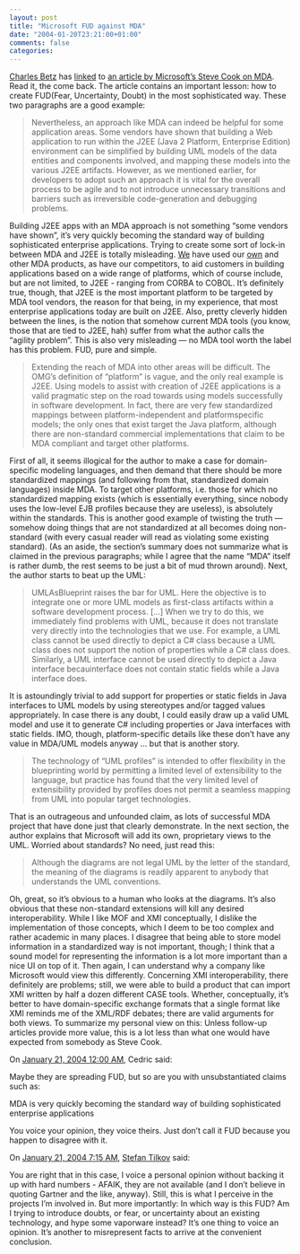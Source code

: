 ```yaml
---
layout: post
title: "Microsoft FUD against MDA"
date: "2004-01-20T23:21:00+01:00"
comments: false
categories: 
---
```


<p><a href="http://erp4it.typepad.com/erp4it/">Charles Betz</a> has <a href="http://erp4it.typepad.com/erp4it/2004/01/microsoft_takes.html">linked</a> to <a href="http://www.bptrends.com/publicationfiles/01-04%20COL%20Dom%20Spec%20Modeling%20Frankel-Cook.pdf">an article by Microsoft&#8217;s Steve Cook on MDA</a>. Read it, the come back.
The article contains an important lesson: how to create FUD(Fear, Uncertainty, Doubt) in the most sophisticated way. These two paragraphs are a good example:</p>

<blockquote>Nevertheless, an approach like MDA can indeed be helpful for some application areas. Some vendors have shown that building a Web application to run within the J2EE (Java 2 Platform, Enterprise Edition) environment can be simplified by building UML models of the data entities and components involved, and mapping these models into the various J2EE artifacts.  However, as we mentioned earlier, for developers to adopt such an approach it is vital for the overall process to be agile and to not introduce unnecessary transitions and barriers such as irreversible code-generation and debugging problems.</blockquote>

<p>Building J2EE apps with an MDA approach is not something &#8220;some vendors have shown&#8221;, it&#8217;s very quickly becoming the standard way of building sophisticated enterprise applications. Trying to create some sort of lock-in between MDA and J2EE is totally misleading. <a href="/">We</a> have used our <a href="/iqgen">own</a> and other MDA products, as have our competitors, to aid customers in building applications based on a wide range of platforms, which of course include, but are not limited, to J2EE - ranging from CORBA to COBOL. It&#8217;s definitely true, though, that J2EE is the most important platform to be targeted by MDA tool vendors, the reason for that being, in my experience, that most enterprise applications today are built on J2EE.
Also, pretty cleverly hidden between the lines, is the notion that somehow current MDA tools (you know, those that are tied to J2EE, hah) suffer from what the author calls the &#8220;agility problem&#8221;. This is also very misleading &mdash; no MDA tool worth the label has this problem. FUD, pure and simple.</p>

<blockquote>Extending the reach of MDA into other areas will be difficult.  The OMG&#8217;s definition of &#8220;platform&#8221; is vague, and the only real example is J2EE.  Using models to assist with creation of J2EE applications is a valid pragmatic step on the road towards using models successfully in software development.  In fact, there are very few standardized mappings between platform-independent and platformspecific models; the only ones that exist target the Java platform, although there are non-standard commercial implementations that claim to be MDA compliant and target other platforms. </blockquote>

<p>First of all, it seems illogical for the author to make a case for domain-specific modeling languages, and then demand that there should be more standardized mappings (and following from that, standardized domain languages) inside MDA. To target other platforms, i.e. those for which no standardized mapping exists (which is essentially everything, since nobody uses the low-level EJB profiles because they are useless), is absolutely within the standards. This is another good example of twisting the truth &mdash; somehow doing things that are not standardized at all becomes doing non-standard (with every casual reader will read as violating some existing standard).
(As an aside, the section&#8217;s summary does not summarize what is claimed in the previous paragraphs; while I agree that the name &#8220;MDA&#8221; itself is rather dumb, the rest seems to be just a bit of mud thrown around).
Next, the author starts to beat up the UML:</p>

<blockquote>UMLAsBlueprint raises the bar for UML.  Here the objective is to integrate one or more UML models as first-class artifacts within a software development process. [&#8230;] When we try to do this, we immediately find problems with UML, because it does not translate very directly into the technologies that we use.  For example, a UML class cannot be used directly to depict a C# class because a UML class does not support the notion of properties while a C# class does. Similarly, a UML interface cannot be used directly to depict a Java interface becauinterface does not contain static fields while a Java interface does.  </blockquote>

<p>It is astoundingly trivial to add support for properties or static fields in Java interfaces to UML models by using stereotypes and/or tagged values appropriately. In case there is any doubt, I could easily draw up a valid UML model and use it to generate C# including properties or Java interfaces with static fields. IMO, though, platform-specific details like these don&#8217;t have any value in MDA/UML models anyway &#8230; but that is another story.</p>

<blockquote>The technology of &#8220;UML profiles&#8221; is intended to offer flexibility in the blueprinting world by permitting a limited level of extensibility to the language, but practice has found that the very limited level of extensibility provided by profiles does not permit a seamless mapping from UML into popular target technologies.</blockquote>

<p>That is an outrageous and unfounded claim, as lots of successful MDA project that have done just that clearly demonstrate.
In the next section, the author explains that Microsoft will add its own, proprietary views to the UML. Worried about standards? No need, just read this:</p>

<blockquote>Although the diagrams are not legal UML by the letter of the standard, the meaning of the diagrams is readily apparent to anybody that understands the UML conventions. </blockquote>

<p>Oh, great, so it&#8217;s obvious to a human who looks at the diagrams. It&#8217;s also obvious that these non-standard extensions will kill any desired interoperability.
While I like MOF and XMI conceptually, I dislike the implementation of those concepts, which I deem to be too complex and rather academic in many places. I disagree that being able to store model information in a standardized way is not important, though; I think that a sound model for representing the information is a lot more important than a nice UI on top of it. Then again, I can understand why a company like Microsoft would view this differently. Concerning XMI interoperability, there definitely are problems; still, we were able to build a product that can import XMI written by half a dozen different CASE tools.
Whether, conceptually, it&#8217;s better to have domain-specific exchange formats that a single format like XMI reminds me of the XML/RDF debates; there are valid arguments for both views.
To summarize my personal view on this: Unless follow-up articles provide more value, this is a lot less than what one would have expected from somebody as Steve Cook.</p>

<section class="comments">

<div class="comment" id="comment-190">
On <a href="#comment-190" title="Permalink to this comment">January 21, 2004 12:00 AM</a>, Cedric
said:
<p>Maybe they are spreading FUD, but so are you with unsubstantiated claims such as:</p>

<p>MDA is very quickly becoming the standard way of building sophisticated enterprise applications</p>

<p>You voice your opinion, they voice theirs.  Just don&#8217;t call it FUD because you happen to disagree with it.</p>


<div class="comment" id="comment-191">
On <a href="#comment-191" title="Permalink to this comment">January 21, 2004  7:15 AM</a>, <a href="/en/staff/st/">Stefan Tilkov</a>
said:
<p>You are right that in this case, I voice a personal opinion without backing it up with hard numbers - AFAIK, they are not available (and I don&#8217;t believe in quoting Gartner and the like, anyway). Still, this is what I perceive in the projects I&#8217;m involved in.
But more importantly: In which way is this FUD? Am I trying to introduce doubts, or fear, or uncertainty about an existing technology, and hype some vaporware instead?
It&#8217;s one thing to voice an opinion. It&#8217;s another to misrepresent facts to arrive at the convenient conclusion.</p>


</section>

